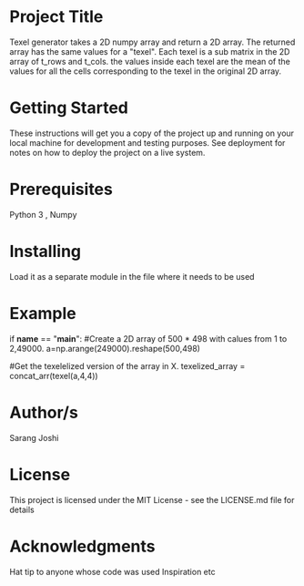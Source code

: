 # Project Title
Texel generator takes a 2D numpy array and return a  2D array. The returned array has the same values for a "texel". Each texel is a sub matrix in the 2D array of t_rows and t_cols. the values inside each texel are the mean of the values for all the cells corresponding to the texel in the original 2D array.


# Getting Started
These instructions will get you a copy of the project up and running on your local machine for development and testing purposes. See deployment for notes on how to deploy the project on a live system.

# Prerequisites
Python 3 , Numpy 

# Installing
Load it as a separate module in the file where it needs to be used

# Example

if __name__ == "__main__": 
  #Create a 2D array of 500 * 498 with calues from 1 to 2,49000.
  a=np.arange(249000).reshape(500,498)

  #Get the texelelized version of the array in X.
  texelized_array = concat_arr(texel(a,4,4))


# Author/s
Sarang Joshi

# License
This project is licensed under the MIT License - see the LICENSE.md file for details

# Acknowledgments
Hat tip to anyone whose code was used
Inspiration
etc
